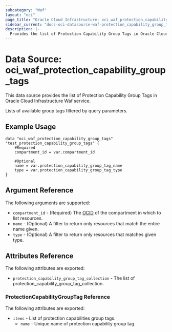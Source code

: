```yaml
---
subcategory: "Waf"
layout: "oci"
page_title: "Oracle Cloud Infrastructure: oci_waf_protection_capability_group_tags"
sidebar_current: "docs-oci-datasource-waf-protection_capability_group_tags"
description: |-
  Provides the list of Protection Capability Group Tags in Oracle Cloud Infrastructure Waf service
---
```


# Data Source: oci_waf_protection_capability_group_tags
This data source provides the list of Protection Capability Group Tags in Oracle Cloud Infrastructure Waf service.

Lists of available group tags filtered by query parameters.


## Example Usage

```hcl
data "oci_waf_protection_capability_group_tags" "test_protection_capability_group_tags" {
	#Required
	compartment_id = var.compartment_id

	#Optional
	name = var.protection_capability_group_tag_name
	type = var.protection_capability_group_tag_type
}
```

## Argument Reference

The following arguments are supported:

* `compartment_id` - (Required) The [OCID](https://docs.cloud.oracle.com/iaas/Content/General/Concepts/identifiers.htm) of the compartment in which to list resources.
* `name` - (Optional) A filter to return only resources that match the entire name given.
* `type` - (Optional) A filter to return only resources that matches given type.


## Attributes Reference

The following attributes are exported:

* `protection_capability_group_tag_collection` - The list of protection_capability_group_tag_collection.

### ProtectionCapabilityGroupTag Reference

The following attributes are exported:

* `items` - List of protection capabilities group tags.
	* `name` - Unique name of protection capability group tag.

